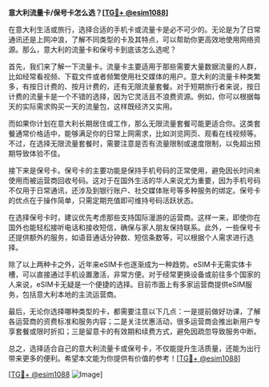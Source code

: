 **意大利流量卡/保号卡怎么选？[[TG💪+ @esim1088](https://t.me/s/esim1088)]**

在意大利生活或旅行，选择合适的手机卡或流量卡是必不可少的。无论是为了日常通讯还是上网冲浪，了解不同类型的卡及其特点，可以帮助你更高效地使用网络资源。那么，意大利的流量卡和保号卡到底该怎么选呢？

首先，我们来了解一下流量卡。流量卡主要适用于那些需要大量数据流量的人群，比如经常看视频、下载文件或者频繁使用社交媒体的用户。意大利的流量卡种类繁多，有按日计费的、按月计费的，还有无限流量套餐。对于短期旅行者来说，按日计费的流量卡是一个不错的选择，因为它灵活且不浪费资源。例如，你可以根据每天的实际需求购买一天的流量包，这样既经济又实用。

而如果你计划在意大利长期居住或工作，那么无限流量套餐可能更适合你。这类套餐通常价格适中，能够满足你的日常上网需求，比如浏览网页、观看在线视频等。不过，在选择无限流量套餐时，需要注意是否有流量限制或速度限制，以免超出预期导致体验不佳。

接下来是保号卡。保号卡的主要功能是保持手机号码的正常使用，避免因长时间未使用而被运营商回收号码。这对于在国外生活的华人来说尤为重要，因为手机号码不仅用于日常通讯，还涉及到银行账户、社交媒体账号等多种服务的绑定。保号卡的优点在于操作简单，只需定期充值即可维持号码活跃状态。

在选择保号卡时，建议优先考虑那些支持国际漫游的运营商。这样一来，即使你在国外也能轻松接听电话和接收短信，确保与家人朋友保持联系。此外，一些保号卡还提供额外的服务，如语音通话分钟数、短信条数等，可以根据个人需求进行选择。

除了以上两种卡之外，近年来eSIM卡也逐渐成为一种趋势。eSIM卡无需实体卡槽，可以直接通过手机设置激活，非常方便。对于经常更换设备或前往多个国家的人来说，eSIM卡无疑是一个便捷的选择。目前市面上有多家运营商提供eSIM服务，包括意大利本地的主流运营商。

最后，无论你选择哪种类型的卡，都需要注意以下几点：一是提前做好功课，了解各运营商的资费标准和服务内容；二是关注优惠活动，很多运营商会推出新用户专享套餐或限时折扣；三是留意卡的有效期和续费方式，避免因疏忽导致服务中断。

总之，选择适合自己的意大利流量卡或保号卡，不仅能提升生活质量，还能为出行带来更多的便利。希望本文能为你提供有价值的参考！[[TG💪+ @esim1088](https://t.me/s/esim1088)]

[[TG💪+ @esim1088](https://t.me/s/esim1088) ![Image](https://i.postimg.cc/4NQfJmqS/Snipaste-2025-05-13-00-14-12.png)]